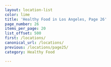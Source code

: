```yaml
---
layout: location-list
color: lime
title: 'Healthy Food in Los Angeles, Page 26'
page_number: 26
items_per_page: 20
list_offset: 500
first: /locations/
canonical_url: /locations/
previous: /locations/page25/
category: Healthy Food

---
```

